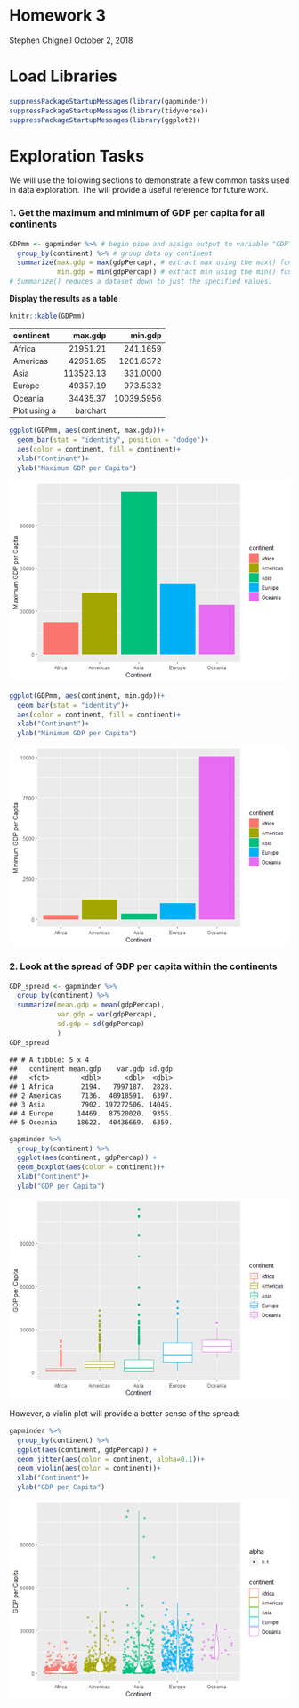 Homework 3
================
Stephen Chignell
October 2, 2018

Load Libraries
==============

``` r
suppressPackageStartupMessages(library(gapminder))
suppressPackageStartupMessages(library(tidyverse))
suppressPackageStartupMessages(library(ggplot2))
```

Exploration Tasks
=================

We will use the following sections to demonstrate a few common tasks used in data exploration. The will provide a useful reference for future work.

### 1. Get the maximum and minimum of GDP per capita for all continents

``` r
GDPmm <- gapminder %>% # begin pipe and assign output to variable "GDP"
  group_by(continent) %>% # group data by continent
  summarize(max.gdp = max(gdpPercap), # extract max using the max() function.
            min.gdp = min(gdpPercap)) # extract min using the min() function.
# Summarize() reduces a dataset down to just the specified values.
```

**Display the results as a table**

``` r
knitr::kable(GDPmm)
```

| continent    |    max.gdp|     min.gdp|
|:-------------|----------:|-----------:|
| Africa       |   21951.21|    241.1659|
| Americas     |   42951.65|   1201.6372|
| Asia         |  113523.13|    331.0000|
| Europe       |   49357.19|    973.5332|
| Oceania      |   34435.37|  10039.5956|
| Plot using a |   barchart|            |

``` r
ggplot(GDPmm, aes(continent, max.gdp))+
  geom_bar(stat = "identity", position = "dodge")+
  aes(color = continent, fill = continent)+
  xlab("Continent")+
  ylab("Maximum GDP per Capita")
```

![](hw03-schignel_files/figure-markdown_github/barmax-1.png)

``` r
ggplot(GDPmm, aes(continent, min.gdp))+
  geom_bar(stat = "identity")+
  aes(color = continent, fill = continent)+
  xlab("Continent")+
  ylab("Minimum GDP per Capita")
```

![](hw03-schignel_files/figure-markdown_github/barmin-1.png)

### 2. Look at the spread of GDP per capita within the continents

``` r
GDP_spread <- gapminder %>% 
  group_by(continent) %>% 
  summarize(mean.gdp = mean(gdpPercap),
            var.gdp = var(gdpPercap),
            sd.gdp = sd(gdpPercap)
            )
GDP_spread
```

    ## # A tibble: 5 x 4
    ##   continent mean.gdp    var.gdp sd.gdp
    ##   <fct>        <dbl>      <dbl>  <dbl>
    ## 1 Africa       2194.   7997187.  2828.
    ## 2 Americas     7136.  40918591.  6397.
    ## 3 Asia         7902. 197272506. 14045.
    ## 4 Europe      14469.  87520020.  9355.
    ## 5 Oceania     18622.  40436669.  6359.

``` r
gapminder %>% 
  group_by(continent) %>% 
  ggplot(aes(continent, gdpPercap)) +
  geom_boxplot(aes(color = continent))+
  xlab("Continent")+
  ylab("GDP per Capita")
```

![](hw03-schignel_files/figure-markdown_github/boxplot-1.png)

However, a violin plot will provide a better sense of the spread:

``` r
gapminder %>% 
  group_by(continent) %>% 
  ggplot(aes(continent, gdpPercap)) +
  geom_jitter(aes(color = continent, alpha=0.1))+
  geom_violin(aes(color = continent))+
  xlab("Continent")+
  ylab("GDP per Capita")
```

![](hw03-schignel_files/figure-markdown_github/violin-1.png)
